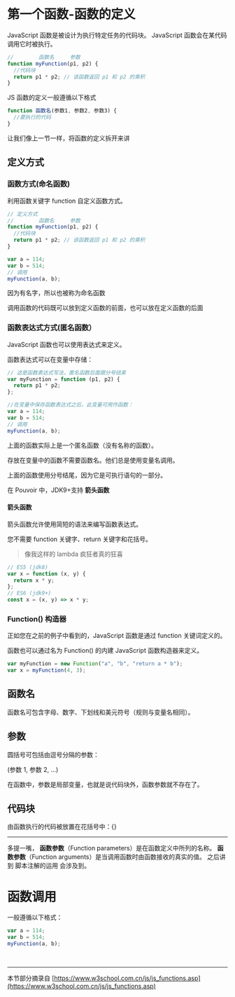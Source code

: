 # 第一个函数-函数的定义

JavaScript 函数是被设计为执行特定任务的代码块。
JavaScript 函数会在某代码调用它时被执行。

```javascript
//        函数名     参数
function myFunction(p1, p2) {
  //代码块
  return p1 * p2; // 该函数返回 p1 和 p2 的乘积
}
```

JS 函数的定义一般遵循以下格式

```javascript
function 函数名(参数1, 参数2, 参数3) {
  //要执行的代码
}
```

让我们像上一节一样，将函数的定义拆开来讲

## 定义方式

### 函数方式(命名函数)

利用函数关键字 function 自定义函数方式。

```javascript
// 定义方式
//        函数名     参数
function myFunction(p1, p2) {
  //代码块
  return p1 * p2; // 该函数返回 p1 和 p2 的乘积
}

var a = 114;
var b = 514;
// 调用
myFunction(a, b);
```

因为有名字，所以也被称为命名函数

调用函数的代码既可以放到定义函数的前面，也可以放在定义函数的后面

### 函数表达式方式(匿名函数）

JavaScript 函数也可以使用表达式来定义。

函数表达式可以在变量中存储：

```javascript
// 这是函数表达式写法，匿名函数后面跟分号结束
var myFunction = function (p1, p2) {
  return p1 * p2;
};

//在变量中保存函数表达式之后，此变量可用作函数：
var a = 114;
var b = 514;
// 调用
myFunction(a, b);
```

上面的函数实际上是一个匿名函数（没有名称的函数）。

存放在变量中的函数不需要函数名。他们总是使用变量名调用。

上面的函数使用分号结尾，因为它是可执行语句的一部分。

在 Pouvoir 中，JDK9+支持 **箭头函数**

#### 箭头函数

箭头函数允许使用简短的语法来编写函数表达式。

您不需要 function 关键字、return 关键字和花括号。

> 像我这样的 lambda 疯狂者真的狂喜

```javascript
// ES5 (jdk8)
var x = function (x, y) {
  return x * y;
};
// ES6 (jdk9+)
const x = (x, y) => x * y;
```

### Function() 构造器

正如您在之前的例子中看到的，JavaScript 函数是通过 function 关键词定义的。

函数也可以通过名为 Function() 的内建 JavaScript 函数构造器来定义。

```javascript
var myFunction = new Function("a", "b", "return a * b");
var x = myFunction(4, 3);
```

## 函数名

函数名可包含字母、数字、下划线和美元符号（规则与变量名相同）。

## 参数

圆括号可包括由逗号分隔的参数：

(参数 1, 参数 2, ...)

在函数中，参数是局部变量，也就是说代码块外，函数参数就不存在了。

## 代码块

由函数执行的代码被放置在花括号中：{}

---

多提一嘴，
**函数参数**（Function parameters）是在函数定义中所列的名称。
**函数参数**（Function arguments）是当调用函数时由函数接收的真实的值。
之后讲到 脚本注解的运用 会涉及到。

# 函数调用

一般遵循以下格式：

```javascript
var a = 114;
var b = 514;
myFunction(a, b);
```

<br/>

---

本节部分摘录自 [https://www.w3school.com.cn/js/js_functions.asp](https://www.w3school.com.cn/js/js_functions.asp)
